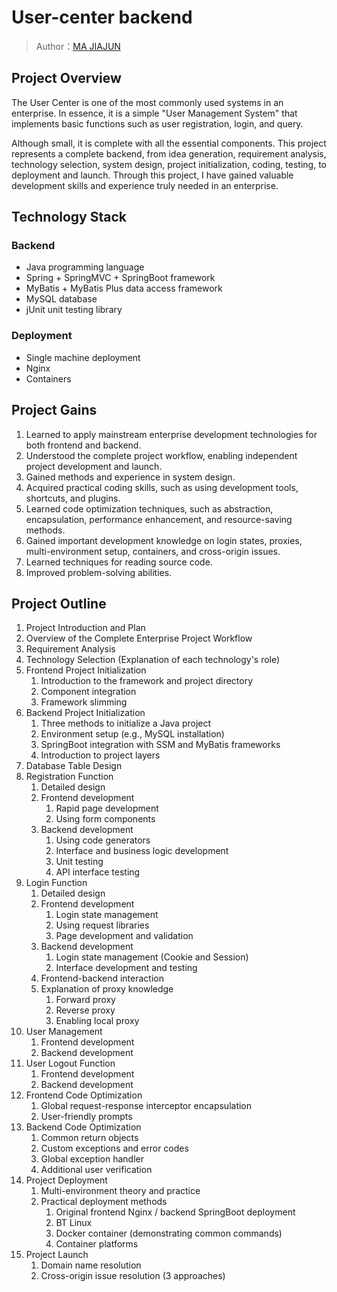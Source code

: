  # User-center backend

> Author：[MA JIAJUN](https://www.linkedin.com/in/jiajun-ma-0924152b8/)


## Project Overview

The User Center is one of the most commonly used systems in an enterprise. In essence, it is a simple "User Management 
System" that implements basic functions such as user registration, login, and query.

Although small, it is complete with all the essential components. This project represents a complete backend, from idea 
generation, requirement analysis, technology selection, system design, project initialization, coding, testing, to 
deployment and launch. Through this project, I have gained valuable development skills and experience truly needed in 
an enterprise.

## Technology Stack

### Backend

- Java programming language
- Spring + SpringMVC + SpringBoot framework
- MyBatis + MyBatis Plus data access framework
- MySQL database
- jUnit unit testing library



### Deployment

- Single machine deployment
- Nginx
- Containers



## Project Gains

1. Learned to apply mainstream enterprise development technologies for both frontend and backend.
2. Understood the complete project workflow, enabling independent project development and launch.
3. Gained methods and experience in system design.
4. Acquired practical coding skills, such as using development tools, shortcuts, and plugins.
5. Learned code optimization techniques, such as abstraction, encapsulation, performance enhancement, 
and resource-saving methods.
6. Gained important development knowledge on login states, proxies, multi-environment setup, containers, and 
cross-origin issues.
7. Learned techniques for reading source code.
8. Improved problem-solving abilities.


## Project Outline

1. Project Introduction and Plan
2. Overview of the Complete Enterprise Project Workflow
3. Requirement Analysis
4. Technology Selection (Explanation of each technology's role)
5. Frontend Project Initialization
    1. Introduction to the framework and project directory
    2. Component integration
    3. Framework slimming
6. Backend Project Initialization
    1. Three methods to initialize a Java project
    2. Environment setup (e.g., MySQL installation)
    3. SpringBoot integration with SSM and MyBatis frameworks
    4. Introduction to project layers
7. Database Table Design
8. Registration Function
    1. Detailed design
    2. Frontend development
        1. Rapid page development
        2. Using form components
    3. Backend development
        1. Using code generators
        2. Interface and business logic development
        3. Unit testing
        4. API interface testing
9. Login Function
    1. Detailed design
    2. Frontend development
        1. Login state management
        2. Using request libraries
        3. Page development and validation
    3. Backend development
        1. Login state management (Cookie and Session)
        2. Interface development and testing
    4. Frontend-backend interaction
    5. Explanation of proxy knowledge
        1. Forward proxy
        2. Reverse proxy
        3. Enabling local proxy
10. User Management
    1. Frontend development
    2. Backend development
11. User Logout Function
    1. Frontend development
    2. Backend development
12. Frontend Code Optimization
    1. Global request-response interceptor encapsulation
    2. User-friendly prompts 
13. Backend Code Optimization
    1. Common return objects
    2. Custom exceptions and error codes
    3. Global exception handler
    4. Additional user verification
14. Project Deployment
    1. Multi-environment theory and practice
    2. Practical deployment methods
        1. Original frontend Nginx / backend SpringBoot deployment
        2. BT Linux
        3. Docker container (demonstrating common commands)
        4. Container platforms
15. Project Launch
    1. Domain name resolution
    2. Cross-origin issue resolution (3 approaches)

